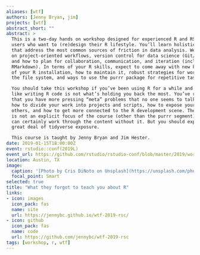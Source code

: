 ```yaml
---
aliases: [wtf]
authors: [Jenny Bryan, jim]
projects: [wtf]
abstract_short: ""
abstract: >
  This is a two-day hands on workshop designed for experienced R and RStudio
  users who want to (re)design their R lifestyle. You’ll learn holistic workflows
  that address the most common sources of friction in data analysis. We’ll work
  on project-oriented workflows, version control for data science (Git/GitHub!),
  and how to plan for collaboration, communication, and iteration (incl.
  RMarkdown). In terms of your R skills, expect to come away with new knowledge
  of your R installation, how to maintain it, robust strategies for working with
  the file system, and ways to use the purrr package for repetitive tasks.

  You should take this workshop if you’ve been using R for a while and you feel
  like writing R code is not what’s holding you back the most. You’ve realized
  that you have more pressing “meta” problems that no one seems to talk about:
  how to divide your work into projects and scripts, how to expose your work to
  others, and how to get more connected to the R development scene. The tidyverse
  is not an explicit focus of the course (other than the purrr segment) and you
  can certainly work through the content without it. But you should expect a
  great deal of tidyverse exposure.

  This course is taught by Jenny Bryan and Jim Hester.
date: 2019-01-15T18:00:00Z
event: rstudio::conf(2019L)
event_url: https://github.com/rstudio/rstudio-conf/blob/master/2019/workshops.md
location: Austin, TX
image:
  caption: '[Photo by Cris DiNoto on Unsplash](https://unsplash.com/photos/62Phjv4KUdo)'
  focal_point: Smart
selected: true
title: "What they forgot to teach you about R"
links:
- icon: images
  icon_pack: fas
  name: site
  url: https://jennybc.github.io/wtf-2019-rsc/
- icon: github
  icon_pack: fas
  name: code
  url: https://github.com/jennybc/wtf-2019-rsc
tags: [workshop, r, wtf]
---
```

